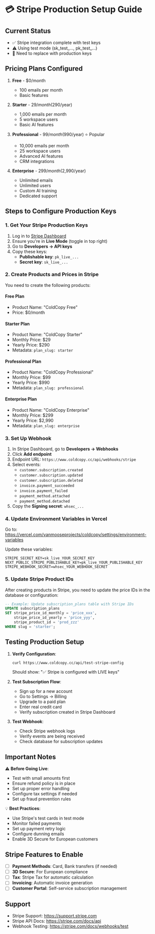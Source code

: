 # 💳 Stripe Production Setup Guide

## Current Status
- ✅ Stripe integration complete with test keys
- ⚠️ Using test mode (sk_test_..., pk_test_...)
- 🎯 Need to replace with production keys

## Pricing Plans Configured
1. **Free** - $0/month
   - 100 emails per month
   - Basic features
   
2. **Starter** - $29/month ($290/year)
   - 1,000 emails per month
   - 5 workspace users
   - Basic AI features
   
3. **Professional** - $99/month ($990/year) ⭐ Popular
   - 10,000 emails per month
   - 25 workspace users
   - Advanced AI features
   - CRM integrations
   
4. **Enterprise** - $299/month ($2,990/year)
   - Unlimited emails
   - Unlimited users
   - Custom AI training
   - Dedicated support

## Steps to Configure Production Keys

### 1. Get Your Stripe Production Keys
1. Log in to [Stripe Dashboard](https://dashboard.stripe.com)
2. Ensure you're in **Live Mode** (toggle in top right)
3. Go to **Developers → API keys**
4. Copy these keys:
   - **Publishable key**: `pk_live_...`
   - **Secret key**: `sk_live_...`

### 2. Create Products and Prices in Stripe
You need to create the following products:

#### Free Plan
- Product Name: "ColdCopy Free"
- Price: $0/month

#### Starter Plan
- Product Name: "ColdCopy Starter"
- Monthly Price: $29
- Yearly Price: $290
- Metadata: `plan_slug: starter`

#### Professional Plan
- Product Name: "ColdCopy Professional"
- Monthly Price: $99
- Yearly Price: $990
- Metadata: `plan_slug: professional`

#### Enterprise Plan
- Product Name: "ColdCopy Enterprise"
- Monthly Price: $299
- Yearly Price: $2,990
- Metadata: `plan_slug: enterprise`

### 3. Set Up Webhook
1. In Stripe Dashboard, go to **Developers → Webhooks**
2. Click **Add endpoint**
3. Endpoint URL: `https://www.coldcopy.cc/api/webhooks/stripe`
4. Select events:
   - `customer.subscription.created`
   - `customer.subscription.updated`
   - `customer.subscription.deleted`
   - `invoice.payment_succeeded`
   - `invoice.payment_failed`
   - `payment_method.attached`
   - `payment_method.detached`
5. Copy the **Signing secret**: `whsec_...`

### 4. Update Environment Variables in Vercel

Go to: https://vercel.com/vanmooseprojects/coldcopy/settings/environment-variables

Update these variables:
```
STRIPE_SECRET_KEY=sk_live_YOUR_SECRET_KEY
NEXT_PUBLIC_STRIPE_PUBLISHABLE_KEY=pk_live_YOUR_PUBLISHABLE_KEY
STRIPE_WEBHOOK_SECRET=whsec_YOUR_WEBHOOK_SECRET
```

### 5. Update Stripe Product IDs
After creating products in Stripe, you need to update the price IDs in the database or configuration:

```sql
-- Example: Update subscription_plans table with Stripe IDs
UPDATE subscription_plans 
SET stripe_price_id_monthly = 'price_xxx',
    stripe_price_id_yearly = 'price_yyy',
    stripe_product_id = 'prod_zzz'
WHERE slug = 'starter';
```

## Testing Production Setup

1. **Verify Configuration**:
   ```bash
   curl https://www.coldcopy.cc/api/test-stripe-config
   ```
   Should show: "✅ Stripe is configured with LIVE keys"

2. **Test Subscription Flow**:
   - Sign up for a new account
   - Go to Settings → Billing
   - Upgrade to a paid plan
   - Enter real credit card
   - Verify subscription created in Stripe Dashboard

3. **Test Webhook**:
   - Check Stripe webhook logs
   - Verify events are being received
   - Check database for subscription updates

## Important Notes

⚠️ **Before Going Live**:
- Test with small amounts first
- Ensure refund policy is in place
- Set up proper error handling
- Configure tax settings if needed
- Set up fraud prevention rules

💡 **Best Practices**:
- Use Stripe's test cards in test mode
- Monitor failed payments
- Set up payment retry logic
- Configure dunning emails
- Enable 3D Secure for European customers

## Stripe Features to Enable

- [ ] **Payment Methods**: Card, Bank transfers (if needed)
- [ ] **3D Secure**: For European compliance
- [ ] **Tax**: Stripe Tax for automatic calculation
- [ ] **Invoicing**: Automatic invoice generation
- [ ] **Customer Portal**: Self-service subscription management

## Support

- Stripe Support: https://support.stripe.com
- Stripe API Docs: https://stripe.com/docs/api
- Webhook Testing: https://stripe.com/docs/webhooks/test